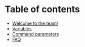 # Table of contents

* [Welcome to the team!](README.md)
* [Variables](untitled.md)
* [Command parameters](untitled-1.md)
* [FAQ](faq.md)

